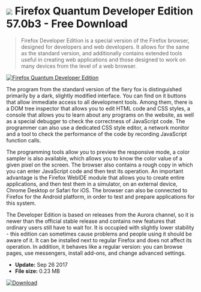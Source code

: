 # ![](https://cdn.softexe.net/static/icon/8/firefox-quantum-developer-edition-10805.png) Firefox Quantum Developer Edition 57.0b3 - Free Download

> Firefox Developer Edition is a special version of the Firefox browser, designed for developers and web developers. It allows for the same as the standard version, and additionally contains extended tools useful in creating web applications and those designed to work on many devices from the level of a web browser.

[![Firefox Quantum Developer Edition](https:https://tse4.mm.bing.net/th?id=OIP.CLDJlo83hpjH9kedMSvHGAHaFN&pid=Api)](https://softexe.net/win/internet/browsers/firefox-quantum-developer-edition:pRhRe.html)

The program from the standard version of the fiery fox is distinguished primarily by a dark, slightly modified interface. You can find on it buttons that allow immediate access to all development tools. Among them, there is a DOM tree inspector that allows you to edit HTML code and CSS styles, a console that allows you to learn about any programs on the website, as well as a special debugger to check the correctness of JavaScript code. The programmer can also use a dedicated CSS style editor, a network monitor and a tool to check the performance of the code by recording JavaScript function calls.
 
 The programming tools allow you to preview the responsive mode, a color sampler is also available, which allows you to know the color value of a given pixel on the screen. The browser also contains a rough copy in which you can enter JavaScript code and then test its operation. An important advantage is the Firefox WebIDE module that allows you to create entire applications, and then test them in a simulator, on an external device, Chrome Desktop or Safari for iOS. The browser can also be connected to Firefox for the Android platform, in order to test and prepare applications for this system.
 
 The Developer Edition is based on releases from the Aurora channel, so it is newer than the official stable release and contains new features that ordinary users still have to wait for. It is occupied with slightly lower stability - this edition can sometimes cause problems and people using it should be aware of it. It can be installed next to regular Firefox and does not affect its operation. In addition, it behaves like a regular version: you can browse pages, use messengers, install add-ons, and change advanced settings.


- **Update:** Sep 26 2017
- **File size:** 0.23 MB

[![Download](https://cdn.softexe.net/static/img/download.png)](https://softexe.net/win/internet/browsers/firefox-quantum-developer-edition:pRhRe.html)

